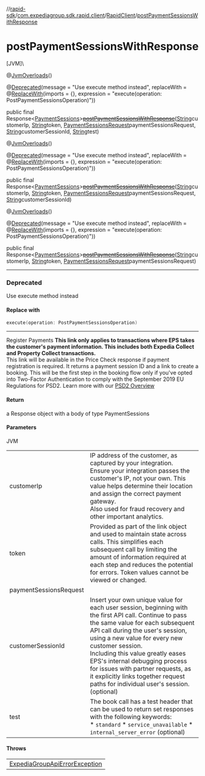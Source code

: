 //[rapid-sdk](../../../index.md)/[com.expediagroup.sdk.rapid.client](../index.md)/[RapidClient](index.md)/[postPaymentSessionsWithResponse](post-payment-sessions-with-response.md)

# postPaymentSessionsWithResponse

[JVM]\

@[JvmOverloads](https://kotlinlang.org/api/latest/jvm/stdlib/kotlin.jvm/-jvm-overloads/index.html)()

@[Deprecated](https://kotlinlang.org/api/latest/jvm/stdlib/kotlin/-deprecated/index.html)(message = &quot;Use execute method instead&quot;, replaceWith = @[ReplaceWith](https://kotlinlang.org/api/latest/jvm/stdlib/kotlin/-replace-with/index.html)(imports = {}, expression = &quot;execute(operation: PostPaymentSessionsOperation)&quot;))

public final Response&lt;[PaymentSessions](../../com.expediagroup.sdk.rapid.models/-payment-sessions/index.md)&gt;[~~postPaymentSessionsWithResponse~~](post-payment-sessions-with-response.md)([String](https://docs.oracle.com/javase/8/docs/api/java/lang/String.html)customerIp, [String](https://docs.oracle.com/javase/8/docs/api/java/lang/String.html)token, [PaymentSessionsRequest](../../com.expediagroup.sdk.rapid.models/-payment-sessions-request/index.md)paymentSessionsRequest, [String](https://docs.oracle.com/javase/8/docs/api/java/lang/String.html)customerSessionId, [String](https://docs.oracle.com/javase/8/docs/api/java/lang/String.html)test)

@[JvmOverloads](https://kotlinlang.org/api/latest/jvm/stdlib/kotlin.jvm/-jvm-overloads/index.html)()

@[Deprecated](https://kotlinlang.org/api/latest/jvm/stdlib/kotlin/-deprecated/index.html)(message = &quot;Use execute method instead&quot;, replaceWith = @[ReplaceWith](https://kotlinlang.org/api/latest/jvm/stdlib/kotlin/-replace-with/index.html)(imports = {}, expression = &quot;execute(operation: PostPaymentSessionsOperation)&quot;))

public final Response&lt;[PaymentSessions](../../com.expediagroup.sdk.rapid.models/-payment-sessions/index.md)&gt;[~~postPaymentSessionsWithResponse~~](post-payment-sessions-with-response.md)([String](https://docs.oracle.com/javase/8/docs/api/java/lang/String.html)customerIp, [String](https://docs.oracle.com/javase/8/docs/api/java/lang/String.html)token, [PaymentSessionsRequest](../../com.expediagroup.sdk.rapid.models/-payment-sessions-request/index.md)paymentSessionsRequest, [String](https://docs.oracle.com/javase/8/docs/api/java/lang/String.html)customerSessionId)

@[JvmOverloads](https://kotlinlang.org/api/latest/jvm/stdlib/kotlin.jvm/-jvm-overloads/index.html)()

@[Deprecated](https://kotlinlang.org/api/latest/jvm/stdlib/kotlin/-deprecated/index.html)(message = &quot;Use execute method instead&quot;, replaceWith = @[ReplaceWith](https://kotlinlang.org/api/latest/jvm/stdlib/kotlin/-replace-with/index.html)(imports = {}, expression = &quot;execute(operation: PostPaymentSessionsOperation)&quot;))

public final Response&lt;[PaymentSessions](../../com.expediagroup.sdk.rapid.models/-payment-sessions/index.md)&gt;[~~postPaymentSessionsWithResponse~~](post-payment-sessions-with-response.md)([String](https://docs.oracle.com/javase/8/docs/api/java/lang/String.html)customerIp, [String](https://docs.oracle.com/javase/8/docs/api/java/lang/String.html)token, [PaymentSessionsRequest](../../com.expediagroup.sdk.rapid.models/-payment-sessions-request/index.md)paymentSessionsRequest)

---

### Deprecated

Use execute method instead

#### Replace with

```kotlin
execute(operation: PostPaymentSessionsOperation)
```
---

Register Payments <b>This link only applies to transactions where EPS takes the customer's payment information. This includes both Expedia Collect and Property Collect transactions.</b><br> This link will be available in the Price Check response if payment registration is required. It returns a payment session ID and a link to create a booking. This will be the first step in the booking flow only if you've opted into Two-Factor Authentication to comply with the September 2019 EU Regulations for PSD2. Learn more with our [PSD2 Overview](https://developers.expediagroup.com/docs/rapid/lodging/booking/psd2-regulation)

#### Return

a Response object with a body of type PaymentSessions

#### Parameters

JVM

| | |
|---|---|
| customerIp | IP address of the customer, as captured by your integration.<br> Ensure your integration passes the customer's IP, not your own. This value helps determine their location and assign the correct payment gateway.<br> Also used for fraud recovery and other important analytics. |
| token | Provided as part of the link object and used to maintain state across calls. This simplifies each subsequent call by limiting the amount of information required at each step and reduces the potential for errors. Token values cannot be viewed or changed. |
| paymentSessionsRequest |
| customerSessionId | Insert your own unique value for each user session, beginning with the first API call. Continue to pass the same value for each subsequent API call during the user's session, using a new value for every new customer session.<br> Including this value greatly eases EPS's internal debugging process for issues with partner requests, as it explicitly links together request paths for individual user's session.  (optional) |
| test | The book call has a test header that can be used to return set responses with the following keywords:<br> * `standard` * `service_unavailable` * `internal_server_error`  (optional) |

#### Throws

| |
|---|
| [ExpediaGroupApiErrorException](../../com.expediagroup.sdk.rapid.models.exception/-expedia-group-api-error-exception/index.md) |

